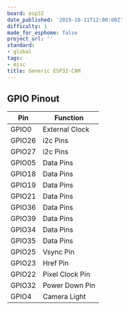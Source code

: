 ```yaml
---
board: esp32
date_published: '2019-10-11T12:00:00Z'
difficulty: 1
made_for_esphome: false
project_url: ''
standard:
- global
tags:
- misc
title: Generic ESP32-CAM
---
```


## GPIO Pinout

| Pin    | Function        |
| ------ | --------------- |
| GPIO0  | External Clock  |
| GPIO26 | i2c Pins        |
| GPIO27 | i2c Pins        |
| GPIO05 | Data Pins       |
| GPIO18 | Data Pins       |
| GPIO19 | Data Pins       |
| GPIO21 | Data Pins       |
| GPIO36 | Data Pins       |
| GPIO39 | Data Pins       |
| GPIO34 | Data Pins       |
| GPIO35 | Data Pins       |
| GPIO25 | Vsync Pin       |
| GPIO23 | Href Pin        |
| GPIO22 | Pixel Clock Pin |
| GPIO32 | Power Down Pin  |
| GPIO4  | Camera Light    |